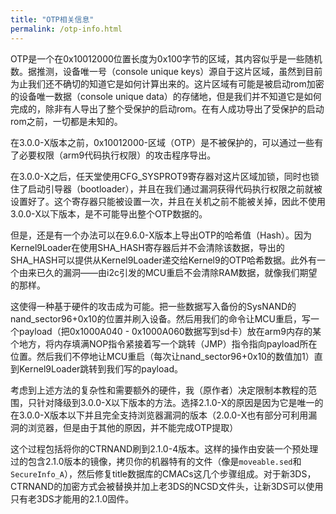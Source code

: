 ```yaml
---
title: "OTP相关信息"
permalink: /otp-info.html
---
```


OTP是一个在0x10012000位置长度为0x100字节的区域，其内容似乎是一些随机数。据推测，设备唯一号（console unique keys）源自于这片区域，虽然到目前为止我们还不确切的知道它是如何计算出来的。这片区域有可能是被启动rom加密的设备唯一数据（console unique data）的存储地，但是我们并不知道它是如何完成的，除非有人导出了整个受保护的启动rom。在有人成功导出了受保护的启动rom之前，一切都是未知的。

在3.0.0-X版本之前，0x10012000-区域（OTP）是不被保护的，可以通过一些有了必要权限（arm9代码执行权限）的攻击程序导出。

在3.0.0-X之后，任天堂使用CFG_SYSPROT9寄存器对这片区域加锁，同时也锁住了启动引导器（bootloader），并且在我们通过漏洞获得代码执行权限之前就被设置好了。这个寄存器只能被设置一次，并且在关机之前不能被关掉，因此不使用3.0.0-X以下版本，是不可能导出整个OTP数据的。

但是，还是有一个办法可以在9.6.0-X版本上导出OTP的哈希值（Hash）。因为Kernel9Loader在使用SHA\_HASH寄存器后并不会清除该数据，导出的SHA\_HASH可以提供从Kernel9Loader递交给Kernel9的OTP哈希数据。此外有一个由来已久的漏洞——由i2c引发的MCU重启不会清除RAM数据，就像我们期望的那样。

这使得一种基于硬件的攻击成为可能。把一些数据写入备份的SysNAND的nand\_sector96+0x10的位置并刷入设备。然后用我们的命令让MCU重启，写一个payload（把0x1000A040 - 0x1000A060数据写到sd卡）放在arm9内存的某个地方，将内存填满NOP指令紧接着写一个跳转（JMP）指令指向payload所在位置。然后我们不停地让MCU重启（每次让nand\_sector96+0x10的数值加1）直到Kernel9Loader跳转到我们写的payload。

考虑到上述方法的复杂性和需要额外的硬件，我（原作者）决定限制本教程的范围，只针对降级到3.0.0-X以下版本的方法。选择2.1.0-X的原因是因为它是唯一的在3.0.0-X版本以下并且完全支持浏览器漏洞的版本（2.0.0-X也有部分可利用漏洞的浏览器，但是由于其他的原因，并不能完成OTP提取）

这个过程包括将你的CTRNAND刷到2.1.0-4版本。这样的操作由安装一个预处理过的包含2.1.0版本的镜像，拷贝你的机器特有的文件（像是`moveable.sed`和`SecureInfo_A`），然后修复title数据库的CMACs这几个步骤组成。对于新3DS，CTRNAND的加密方式会被替换并加上老3DS的NCSD文件头，让新3DS可以使用只有老3DS才能用的2.1.0固件。
